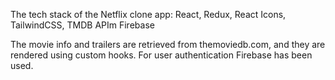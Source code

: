 The tech stack of the  Netflix clone app:
React, Redux, React Icons, TailwindCSS, TMDB APIm Firebase

The movie info and trailers are retrieved from themoviedb.com, and they are rendered using custom hooks.
For user authentication Firebase has been used.